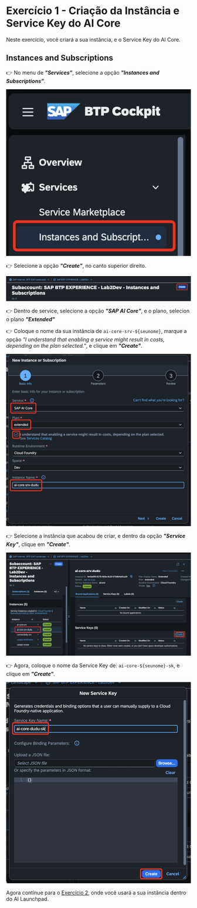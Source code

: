 # Exercício 1 - Criação da Instância e Service Key do AI Core

Neste exercício, você criará a sua instância, e o Service Key do AI Core.

## Instances and Subscriptions

👉 No menu de **_"Services"_**, selecione a opção **_"Instances and Subscriptions"_**.

![Instances and Subcriptions](assets/instances.jpg)

👉 Selecione a opção **_"Create"_**, no canto superior direito.

![Create Buttons](assets/create.jpg)

👉 Dentro de service, selecione a opção **_"SAP AI Core"_**, e o plano, selecion o plano **_"Extended"_**

👉 Coloque o nome da sua instância de `ai-core-srv-${seunome}`, marque a opção _"I understand that enabling a service might result in costs, depending on the plan selected."_, e clique em **_"Create"_**.

![Create Instance](assets/srv.jpg)

👉 Selecione a instância que acabou de criar, e dentro da opção **_"Service Key"_**, clique em **_"Create"_**.

![Select Instance](assets/click-instance.jpg)

👉 Agora, coloque o nome da Service Key de: `ai-core-${seunome}-sk`, e clique em **_"Create"_**.

![Create Service Key](assets/create-sk.jpg)

Agora continue para o [Exercício 2](../ex2/README.md), onde você usará a sua instância dentro do AI Launchpad.